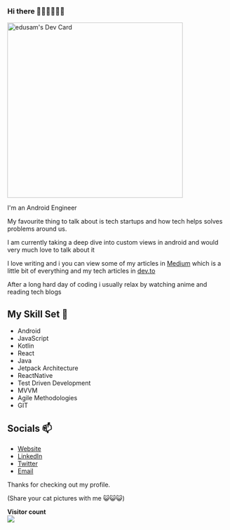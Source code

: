 ### Hi there 👋🏾👋🏽👋🏽

<a href="https://app.daily.dev/rake_codes"><img src="https://api.daily.dev/devcards/23030d2f20604abba2f5c9c5514cfbe5.png?r=aah" width="400" alt="edusam's Dev Card"/></a>

I'm an Android Engineer 

My favourite thing to talk about is tech startups and how tech helps solves problems around us.

I am currently taking a deep dive into custom views in android and would very much love to talk about it

I love writing and i you can view some of my articles in [Medium](https://esambooks.medium.com/) which is a little bit of everything and my tech articles in [dev.to](https://dev.to/kolanse)

After a long hard day of coding i usually relax by watching anime and reading tech blogs

## My Skill Set 🔭
- Android
- JavaScript
- Kotlin
- React
- Java
- Jetpack Architecture
- ReactNative
- Test Driven Development
- MVVM
- Agile Methodologies
- GIT

## Socials 📫
- [Website](https://dev.to/kolanse)
- [LinkedIn](https://linkedin.com/in/ochubasamuel/)
- [Twitter](https://twitter.com/rake_code)
- [Email](mailto:esambooks@gmail.com)

Thanks for checking out my profile.

 (Share your cat pictures with me 😺😺😺)

<p align="left"> 
  <b>Visitor count</b><br>
  <img src="https://profile-counter.glitch.me/kolanse/count.svg" />
</p>
